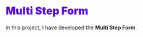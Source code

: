 <h1 style="
  color: #5b14c7; 
  font-weight: 1000;
">Multi Step Form</h1>

In this project, I have developed the **Multi Step Form**.

<!-- ### Link:  -->